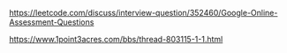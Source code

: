 https://leetcode.com/discuss/interview-question/352460/Google-Online-Assessment-Questions

https://www.1point3acres.com/bbs/thread-803115-1-1.html
